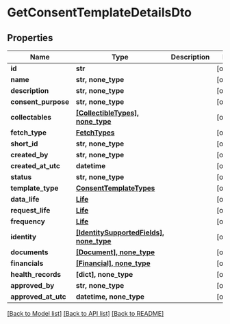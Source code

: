 # GetConsentTemplateDetailsDto


## Properties
Name | Type | Description | Notes
------------ | ------------- | ------------- | -------------
**id** | **str** |  | [optional] 
**name** | **str, none_type** |  | [optional] 
**description** | **str, none_type** |  | [optional] 
**consent_purpose** | **str, none_type** |  | [optional] 
**collectables** | [**[CollectibleTypes], none_type**](CollectibleTypes.md) |  | [optional] 
**fetch_type** | [**FetchTypes**](FetchTypes.md) |  | [optional] 
**short_id** | **str, none_type** |  | [optional] 
**created_by** | **str, none_type** |  | [optional] 
**created_at_utc** | **datetime** |  | [optional] 
**status** | **str, none_type** |  | [optional] 
**template_type** | [**ConsentTemplateTypes**](ConsentTemplateTypes.md) |  | [optional] 
**data_life** | [**Life**](Life.md) |  | [optional] 
**request_life** | [**Life**](Life.md) |  | [optional] 
**frequency** | [**Life**](Life.md) |  | [optional] 
**identity** | [**[IdentitySupportedFields], none_type**](IdentitySupportedFields.md) |  | [optional] 
**documents** | [**[Document], none_type**](Document.md) |  | [optional] 
**financials** | [**[Financial], none_type**](Financial.md) |  | [optional] 
**health_records** | **[dict], none_type** |  | [optional] 
**approved_by** | **str, none_type** |  | [optional] 
**approved_at_utc** | **datetime, none_type** |  | [optional] 

[[Back to Model list]](../README.md#documentation-for-models) [[Back to API list]](../README.md#documentation-for-api-endpoints) [[Back to README]](../README.md)


